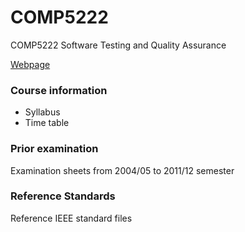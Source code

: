 COMP5222
========

COMP5222 Software Testing and Quality Assurance

[Webpage](http://www4.comp.polyu.edu.hk/~csxfqu/2012/09/10/software-testing.html)


### Course information
+ Syllabus
+ Time table

### Prior examination
Examination sheets from 2004/05 to 2011/12 semester

### Reference Standards
Reference IEEE standard files



